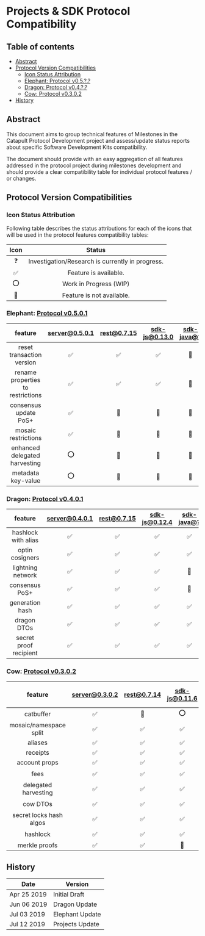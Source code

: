 # Projects & SDK Protocol Compatibility

## Table of contents

- [Abstract](#abstract)
- [Protocol Version Compatibilities](#protocol-version-compatibilities)
  - [Icon Status Attribution](#icon-status-attribution)
  - [Elephant: Protocol v0.5.?.?](#elephant-protocol-v0501)
  - [Dragon: Protocol v0.4.?.?](#dragon-protocol-v0401)
  - [Cow: Protocol v0.3.0.2](#cow-protocol-v0302)
- [History](#history)	

## Abstract

This document aims to group technical features of Milestones in the Catapult Protocol Development project and assess/update status reports about specific Software Development Kits compatibility.

The document should provide with an easy aggregation of all features addressed in the protocol project during milestones development and should provide a clear compatibility table for individual protocol features / or changes.

## Protocol Version Compatibilities

### Icon Status Attribution

Following table describes the status attributions for each of the icons that will be used in the protocol features compatibility tables:

| Icon | Status |
| :-: | :-: |
| :question: | Investigation/Research is currently in progress. |
| :white_check_mark: | Feature is available. |
| :o: | Work in Progress (WIP) |
| :stop_sign: | Feature is not available. |

### Elephant: [Protocol v0.5.0.1][server-0501]

| feature | [server@0.5.0.1][server-0501] | [rest@0.7.15][rest-0715] | [sdk-js@0.13.0][sdk-ts-0130] | [sdk-java@?][sdk-java] | [sdk-python@?][sdk-python] | [sdk-unity@?][sdk-unity] | [sdk-php@?][sdk-php] | [sdk-swift@?][sdk-swift] |
| :-: | :-: | :-: | :-: | :-: | :-: | :-: | :-: | :-: |
| reset transaction version | :white_check_mark:  | :white_check_mark:  | :white_check_mark:  | :stop_sign:  | :stop_sign: | :stop_sign: | :stop_sign: | :stop_sign: |
| rename properties to restrictions | :white_check_mark:  | :white_check_mark:  | :white_check_mark:  | :stop_sign:  | :stop_sign: | :stop_sign: | :stop_sign: | :stop_sign: | 
| consensus update PoS+ | :white_check_mark:  | :stop_sign:  | :stop_sign:  | :stop_sign:  | :stop_sign: | :stop_sign: | :stop_sign: | :stop_sign: | 
| mosaic restrictions| :white_check_mark:  | :stop_sign:  | :stop_sign:  | :stop_sign:  | :stop_sign: | :stop_sign: | :stop_sign: | :stop_sign: | 
| enhanced delegated harvesting | :o:  | :stop_sign:  | :stop_sign:  | :stop_sign:  | :stop_sign: | :stop_sign: | :stop_sign: | :stop_sign: 
| metadata key-value| :o:  | :stop_sign:  | :stop_sign:  | :stop_sign:  | :stop_sign: | :stop_sign: | :stop_sign: | :stop_sign: | 

### Dragon: [Protocol v0.4.0.1][server-0401]

| feature | [server@0.4.0.1][server-0401] | [rest@0.7.15][rest-0715] | [sdk-js@0.12.4][sdk-ts-0124] | [sdk-java@?][sdk-java] | [sdk-python@?][sdk-python] | [sdk-unity@?][sdk-unity] | [sdk-php@?][sdk-php] | [sdk-swift@?][sdk-swift] |
| :-: | :-: | :-: | :-: | :-: | :-: | :-: | :-: | :-: |
| hashlock with alias | :white_check_mark:  | :white_check_mark:  | :white_check_mark:  | :white_check_mark:  | :stop_sign: | :stop_sign: | :stop_sign: | :stop_sign: |
| optin cosigners | :white_check_mark: | :white_check_mark:  | :white_check_mark:  | :white_check_mark:  | :stop_sign: | :stop_sign: | :stop_sign: | :stop_sign: |
| lightning network | :white_check_mark:  | :white_check_mark:  | :white_check_mark:  | :stop_sign:  | :stop_sign: | :stop_sign: | :stop_sign: | :stop_sign: |
| consensus PoS+ | :white_check_mark:  | :white_check_mark:  | :white_check_mark:  | :stop_sign:  | :stop_sign: | :stop_sign: | :stop_sign: | :stop_sign: |
| generation hash | :white_check_mark:  | :white_check_mark:  | :white_check_mark:  | :white_check_mark:  | :stop_sign: | :stop_sign: | :stop_sign: | :stop_sign: | 
| dragon DTOs | :white_check_mark:  | :white_check_mark:  | :white_check_mark:  | :white_check_mark:  | :stop_sign: | :stop_sign: | :stop_sign: | :stop_sign: |
| secret proof recipient | :white_check_mark:  | :white_check_mark:  | :white_check_mark:  | :white_check_mark:  | :stop_sign: | :stop_sign: | :stop_sign: | :stop_sign: |

### Cow: [Protocol v0.3.0.2][server-0302]

| feature | [server@0.3.0.2][server-0302] | [rest@0.7.14][rest-0714] | [sdk-js@0.11.6][sdk-ts-0116] | [sdk-java@0.11-alpha][sdk-java-0110] | [sdk-python@?][sdk-python] | [sdk-unity@?][sdk-unity] | [sdk-php@?][sdk-php] | [sdk-swift@?][sdk-swift] |
| :-: | :-: | :-: | :-: | :-: | :-: | :-: | :-: | :-: |
| catbuffer | :white_check_mark:  | :stop_sign:  | :o:  |  :white_check_mark: | :stop_sign: | :stop_sign: | :stop_sign: | :stop_sign: |
| mosaic/namespace split | :white_check_mark:  | :white_check_mark:  | :white_check_mark:  | :white_check_mark:  | :white_check_mark: | :stop_sign: | :stop_sign: | :stop_sign: |
| aliases | :white_check_mark:  | :white_check_mark:  | :white_check_mark:  | :white_check_mark:  | :white_check_mark: | :stop_sign: | :stop_sign: | :stop_sign: |
| receipts | :white_check_mark:  | :white_check_mark:  | :white_check_mark:  | :white_check_mark: | :stop_sign: | :stop_sign: | :stop_sign: | :stop_sign: |
| account props | :white_check_mark:  | :white_check_mark:  | :white_check_mark:  | :white_check_mark:  | :stop_sign: | :stop_sign: | :stop_sign: | :stop_sign: |
| fees | :white_check_mark:  | :white_check_mark:  | :white_check_mark:  | :white_check_mark: | :o: | :stop_sign: | :stop_sign: | :stop_sign: | 
| delegated harvesting | :white_check_mark:  | :white_check_mark:  | :white_check_mark:  | :white_check_mark:  | :stop_sign: | :stop_sign: | :stop_sign: | :stop_sign: | 
| cow DTOs | :white_check_mark:  | :white_check_mark:  | :white_check_mark:  | :white_check_mark:  |  :o: | :stop_sign: | :stop_sign: | :stop_sign: | 
| secret locks hash algos | :white_check_mark:  | :white_check_mark:  | :white_check_mark:  | :white_check_mark:  | :stop_sign: | :stop_sign: | :stop_sign: | :stop_sign: | 
| hashlock | :white_check_mark:  | :white_check_mark:  | :white_check_mark:  | :white_check_mark:  | :o: | :stop_sign: | :stop_sign: | :stop_sign: | 
| merkle proofs | :white_check_mark:  | :white_check_mark:  | :stop_sign:  | :stop_sign:  | :stop_sign: | :stop_sign: | :stop_sign: | :stop_sign: |

## History

| **Date**      | **Version**     |
| ------------- | --------------- |
| Apr 25 2019   | Initial Draft   |
| Jun 06 2019   | Dragon Update   |
| Jul 03 2019   | Elephant Update |
| Jul 12 2019   | Projects Update |

[server-0501]: https://github.com/nemtech/catapult-server/releases/tag/v0.5.0.1
[server-0401]: https://github.com/nemtech/catapult-server/releases/tag/v0.4.0.1
[server-0302]: https://github.com/nemtech/catapult-server/releases/tag/v0.3.0.2
[rest-0715]: https://github.com/nemtech/catapult-rest/releases/tag/v0.7.15
[rest-0714]: https://github.com/nemtech/catapult-rest/releases/tag/v0.7.14
[sdk-ts]: https://github.com/nemtech/nem2-sdk-typescript-javascript
[sdk-ts-0130]: https://github.com/nemtech/nem2-sdk-typescript-javascript/releases/tag/v0.13.0
[sdk-ts-0124]: https://github.com/nemtech/nem2-sdk-typescript-javascript/releases/tag/v0.12.4
[sdk-ts-0116]: https://github.com/nemtech/nem2-sdk-typescript-javascript/releases/tag/v0.11.6
[sdk-java]: https://github.com/nemtech/nem2-sdk-java
[sdk-java-0110]: https://github.com/nemtech/nem2-sdk-java/releases/tag/v0.11-alpha
[sdk-python]: https://gitlab.com/Alexhuszagh/nem2-sdk-python/tree/master
[sdk-unity]: #
[sdk-php]: https://github.com/VistResearch/nem2-sdk-php
[sdk-swift]: https://github.com/ryuta46/nem2-sdk-swift
[sdk-csharp]: https://github.com/nemtech/nem2-sdk-csharp
[docs]: https://nemtech.github.io
[docs-0176]: https://github.com/nemtech/nem2-docs/releases/tag/v0.17.6
[docs-0162]: https://github.com/nemtech/nem2-docs/releases/tag/v0.16.2
